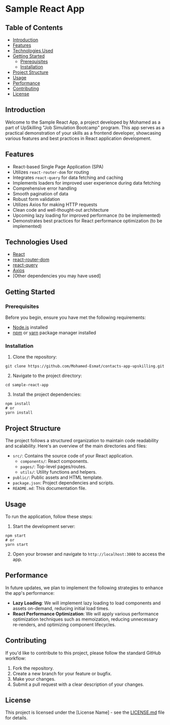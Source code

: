 # Sample React App

## Table of Contents
- [Introduction](#introduction)
- [Features](#features)
- [Technologies Used](#technologies-used)
- [Getting Started](#getting-started)
  - [Prerequisites](#prerequisites)
  - [Installation](#installation)
- [Project Structure](#project-structure)
- [Usage](#usage)
- [Performance](#performance)
- [Contributing](#contributing)
- [License](#license)

## Introduction

Welcome to the Sample React App, a project developed by Mohamed as a part of UpSkilling "Job Simulation Bootcamp" program. This app serves as a practical demonstration of your skills as a frontend developer, showcasing various features and best practices in React application development.

## Features

- React-based Single Page Application (SPA)
- Utilizes `react-router-dom` for routing
- Integrates `react-query` for data fetching and caching
- Implements loaders for improved user experience during data fetching
- Comprehensive error handling
- Smooth pagination of data
- Robust form validation
- Utilizes Axios for making HTTP requests
- Clean code and well-thought-out architecture
- Upcoming lazy loading for improved performance (to be implemented)
- Demonstrates best practices for React performance optimization (to be implemented)

## Technologies Used

- [React](https://reactjs.org/)
- [react-router-dom](https://reactrouter.com/web/guides/quick-start)
- [react-query](https://react-query.tanstack.com/)
- [Axios](https://axios-http.com/)
- [Other dependencies you may have used]

## Getting Started

### Prerequisites

Before you begin, ensure you have met the following requirements:

- [Node.js](https://nodejs.org/) installed
- [npm](https://www.npmjs.com/) or [yarn](https://yarnpkg.com/) package manager installed

### Installation

1. Clone the repository:

```shell
git clone https://github.com/Mohamed-Esmat/contacts-app-upskilling.git
```

2. Navigate to the project directory:

```shell
cd sample-react-app
```

3. Install the project dependencies:

```shell
npm install
# or
yarn install
```

## Project Structure

The project follows a structured organization to maintain code readability and scalability. Here's an overview of the main directories and files:

- `src/`: Contains the source code of your React application.
  - `components/`: React components.
  - `pages/`: Top-level pages/routes.
  - `utils/`: Utility functions and helpers.
- `public/`: Public assets and HTML template.
- `package.json`: Project dependencies and scripts.
- `README.md`: This documentation file.

## Usage

To run the application, follow these steps:

1. Start the development server:

```shell
npm start
# or
yarn start
```

2. Open your browser and navigate to `http://localhost:3000` to access the app.

## Performance

In future updates, we plan to implement the following strategies to enhance the app's performance:

- **Lazy Loading**: We will implement lazy loading to load components and assets on-demand, reducing initial load times.
- **React Performance Optimization**: We will apply various performance optimization techniques such as memoization, reducing unnecessary re-renders, and optimizing component lifecycles.

## Contributing

If you'd like to contribute to this project, please follow the standard GitHub workflow:

1. Fork the repository.
2. Create a new branch for your feature or bugfix.
3. Make your changes.
4. Submit a pull request with a clear description of your changes.

## License

This project is licensed under the [License Name] - see the [LICENSE.md](LICENSE.md) file for details.
